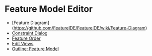 # Feature Model Editor

* [Feature Diagram] (https://github.com/FeatureIDE/FeatureIDE/wiki/Feature-Diagram)
* [Constraint Dialog](https://github.com/FeatureIDE/FeatureIDE/wiki/Constraint-Dialog)
* [Feature Order](https://github.com/FeatureIDE/FeatureIDE/wiki/Feature-Order)
* [Edit Views](https://github.com/FeatureIDE/FeatureIDE/wiki/Edit-Views)
* [Outline: Feature Model](https://github.com/FeatureIDE/FeatureIDE/wiki/Outline-Feature-Model)